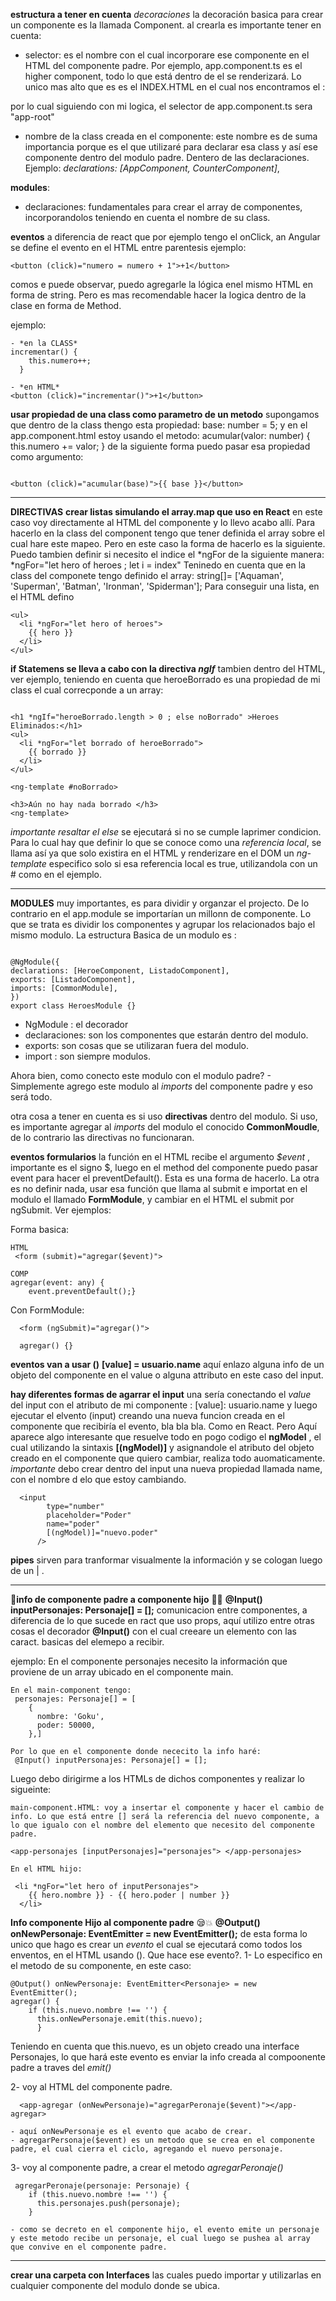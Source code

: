 **estructura a tener en cuenta**
_decoraciones_ la decoración basica para crear un componente es la llamada Component.
al crearla es importante tener en cuenta:

- selector: es el nombre con el cual incorporare ese componente en el HTML del componente padre. Por ejemplo, app.component.ts es el higher component, todo lo que está dentro de el se renderizará. Lo unico mas alto que es es el INDEX.HTML en el cual nos encontramos el :
<body>
  <app-root></app-root>
</body>

por lo cual siguiendo con mi logica, el selector de app.component.ts sera "app-root"

- nombre de la class creada en el componente: este nombre es de suma importancia porque es el que utilizaré para declarar esa class y así ese componente dentro del modulo padre. Dentero de las declaraciones. Ejemplo:
  _declarations: [AppComponent, CounterComponent]_,

**modules**:

- declaraciones: fundamentales para crear el array de componentes, incorporandolos teniendo en cuenta el nombre de su class.

**eventos** a diferencia de react que por ejemplo tengo el onClick, an Angular se define el evento en el HTML entre parentesis ejemplo:

```
<button (click)="numero = numero + 1">+1</button>

```

comos e puede observar, puedo agregarle la lógica enel mismo HTML en forma de string. Pero es mas recomendable hacer la logica dentro de la clase en forma de Method.

ejemplo:

```
- *en la CLASS*
incrementar() {
    this.numero++;
  }

- *en HTML*
<button (click)="incrementar()">+1</button>

```

**usar propiedad de una class como parametro de un metodo**
supongamos que dentro de la class thengo esta propiedad:
base: number = 5;
y en el app.component.html estoy usando el metodo:
acumular(valor: number) {
this.numero += valor;
}
de la siguiente forma puedo pasar esa propiedad como argumento:

```

<button (click)="acumular(base)">{{ base }}</button>
```

---

**DIRECTIVAS**
**crear listas simulando el array.map que uso en React** en este caso voy directamente al HTML del componente y lo llevo acabo allí. Para hacerlo en la class del component tengo que tener definida el array sobre el cual hare este mapeo. Pero en este caso la forma de hacerlo es la siguiente. Puedo tambien definir si necesito el indice el \*ngFor de la siguiente manera:
\*ngFor="let hero of heroes ; let i = index"
Teninedo en cuenta que en la class del componete tengo definido el array: string[]= ['Aquaman', 'Superman', 'Batman', 'Ironman', 'Spiderman'];
Para conseguir una lista, en el HTML defino

```
<ul>
  <li *ngFor="let hero of heroes">
    {{ hero }}
  </li>
</ul>
```

**if Statemens se lleva a cabo con la directiva _ngIf_**
tambien dentro del HTML, ver ejemplo, teniendo en cuenta que heroeBorrado es una propiedad de mi class el cual correcponde a un array:

```

<h1 *ngIf="heroeBorrado.length > 0 ; else noBorrado" >Heroes Eliminados:</h1>
<ul>
  <li *ngFor="let borrado of heroeBorrado">
    {{ borrado }}
  </li>
</ul>

<ng-template #noBorrado>

<h3>Aún no hay nada borrado </h3>
<ng-template>

```

_importante resaltar el else_ se ejecutará si no se cumple laprimer condicion. Para lo cual hay que definir lo que se conoce como una _referencia local_, se llama así ya que solo existira en el HTML y renderizare en el DOM un _ng-template_ especifico solo si esa referencia local es true, utilizandola con un # como en el ejemplo.

---

**MODULES**
muy importantes, es para dividir y organzar el projecto. De lo contrario en el app.module se importarían un millonn de componente.
Lo que se trata es dividir los componentes y agrupar los relacionados bajo el mismo modulo. La estructura Basica de un modulo es :

```

@NgModule({
declarations: [HeroeComponent, ListadoComponent],
exports: [ListadoComponent],
imports: [CommonModule],
})
export class HeroesModule {}

```

- NgModule : el decorador
- declaraciones: son los componentes que estarán dentro del modulo.
- exports: son cosas que se utilizaran fuera del modulo.
- import : son siempre modulos.

Ahora bien, como conecto este modulo con el modulo padre? - Simplemente agrego este modulo al _imports_ del componente padre y eso será todo.

otra cosa a tener en cuenta es si uso **directivas** dentro del modulo. Si uso, es importante agregar al _imports_ del modulo el conocido **CommonMoudle**, de lo contrario las directivas no funcionaran.

**eventos formularios** la función en el HTML recibe el argumento _$event_ , importante es el signo $, luego en el method del componente puedo pasar event para hacer el preventDefault(). Esta es una forma de hacerlo. La otra es no definir nada, usar esa función que llama al submit e importat en el modulo el llamado **FormModule**, y cambiar en el HTML el submit por ngSubmit. Ver ejemplos:

Forma basica:

```
HTML
 <form (submit)="agregar($event)">

COMP
agregar(event: any) {
    event.preventDefault();}
```

Con FormModule:

```
  <form (ngSubmit)="agregar()">

  agregar() {}

```

**eventos van a usar ()**
**[value] = usuario.name** aquí enlazo alguna info de un objeto del componente en el value o alguna attributo en este caso del input.

**hay diferentes formas de agarrar el input** una sería conectando el _value_ del input con el atributo de mi componente : [value]: usuario.name y luego ejecutar el elvento (input) creando una nueva funcion creada en el componente que recibiría el evento, bla bla bla. Como en React. Pero Aquí aparece algo interesante que resuelve todo en pogo codigo el **ngModel** , el cual utilizando la sintaxis **[(ngModel)]** y asignandole el atributo del objeto creado en el componente que quiero cambiar, realiza todo auomaticamente. _importante_ debo crear dentro del input una nueva propiedad llamada name, con el nombre d elo que estoy cambiando.

```
  <input
        type="number"
        placeholder="Poder"
        name="poder"
        [(ngModel)]="nuevo.poder"
      />

```

**pipes** sirven para tranformar visualmente la información y se cologan luego de un | .

---

🛑**info de componente padre a componente hijo** 🚩🚧
**@Input() inputPersonajes: Personaje[] = [];**
comunicacion entre componentes, a diferencia de lo que sucede en ract que uso props, aquí utilizo entre otras cosas el decorador **@Input()** con el cual creeare un elemento con las caract. basicas del elemepo a recibir.

ejemplo:
En el componente personajes necesito la información que proviene de un array ubicado en el componente main.

```
En el main-component tengo:
 personajes: Personaje[] = [
    {
      nombre: 'Goku',
      poder: 50000,
    },]

Por lo que en el componente donde nececito la info haré:
 @Input() inputPersonajes: Personaje[] = [];

```

Luego debo dirigirme a los HTMLs de dichos componentes y realizar lo sigueinte:

```
main-component.HTML: voy a insertar el componente y hacer el cambio de info. Lo que está entre [] será la referencia del nuevo componente, a lo que igualo con el nombre del elemento que necesito del componente padre.

<app-personajes [inputPersonajes]="personajes"> </app-personajes>

En el HTML hijo:

 <li *ngFor="let hero of inputPersonajes">
    {{ hero.nombre }} - {{ hero.poder | number }}
  </li>

```

**Info componente Hijo al componente padre** 😪💥
**@Output() onNewPersonaje: EventEmitter<Personaje> = new EventEmitter();** de esta forma lo unico que hago es crear un _evento_ el cual se ejecutará como todos los enventos, en el HTML usando (). Que hace ese evento?.
1- Lo especifico en el metodo de su componente, en este caso:

```
@Output() onNewPersonaje: EventEmitter<Personaje> = new EventEmitter();
agregar() {
    if (this.nuevo.nombre !== '') {
      this.onNewPersonaje.emit(this.nuevo);
      }

```

Teniendo en cuenta que this.nuevo, es un objeto creado una interface Personajes, lo que hará este evento es enviar la info creada al compoonente padre a traves del _emit()_

2- voy al HTML del componente padre.

```
  <app-agregar (onNewPersonaje)="agregarPeronaje($event)"></app-agregar>

- aquí onNewPersonaje es el evento que acabo de crear.
- agregarPersonaje($event) es un metodo que se crea en el componente padre, el cual cierra el ciclo, agregando el nuevo personaje.
```

3- voy al componente padre, a crear el metodo _agregarPeronaje()_

```
 agregarPeronaje(personaje: Personaje) {
    if (this.nuevo.nombre !== '') {
      this.personajes.push(personaje);
    }

- como se decreto en el componente hijo, el evento emite un personaje y este metodo recibe un personaje, el cual luego se pushea al array que convive en el componente padre.
```

---

**crear una carpeta con Interfaces** las cuales puedo importar y utilizarlas en cualquier componente del modulo donde se ubica.
